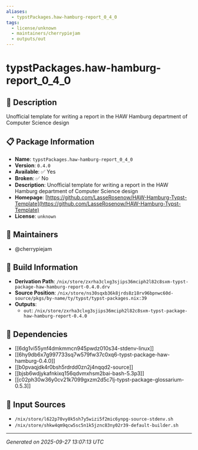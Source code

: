 ```yaml
---
aliases:
  - typstPackages.haw-hamburg-report_0_4_0
tags:
  - license/unknown
  - maintainers/cherrypiejam
  - outputs/out
---
```


# typstPackages.haw-hamburg-report_0_4_0

## 📝 Description

Unofficial template for writing a report in the HAW Hamburg department of Computer Science design

## 📋 Package Information

- **Name**: `typstPackages.haw-hamburg-report_0_4_0`
- **Version**: `0.4.0`
- **Available**: ✅ Yes
- **Broken**: ✅ No
- **Description**: Unofficial template for writing a report in the HAW Hamburg department of Computer Science design
- **Homepage**: [https://github.com/LasseRosenow/HAW-Hamburg-Typst-Template](https://github.com/LasseRosenow/HAW-Hamburg-Typst-Template)
- **License**: `unknown`
## 👥 Maintainers

- @cherrypiejam


## 🔧 Build Information

- **Derivation Path**: `/nix/store/zxrha3clxg3sjips36mciph2l82c8sxm-typst-package-haw-hamburg-report-0.4.0.drv`
- **Source Position**: `/nix/store/ns30sqxb36k8jrds8z18rv96bpnwc60d-source/pkgs/by-name/ty/typst/typst-packages.nix:39`
- **Outputs**:
  - `out`:  `/nix/store/zxrha3clxg3sjips36mciph2l82c8sxm-typst-package-haw-hamburg-report-0.4.0`

## 🔗 Dependencies

- [[6dg1vi55ynf4dmkmmcn945pwdz010s34-stdenv-linux]]
- [[6hy9db6x7g997733sq7w579fw37c0xq6-typst-package-haw-hamburg-0.4.0]]
- [[b0pvaqjdk4r0bsh5rdrdd0zn2j4nqqd2-source]]
- [[bjsb6wdjykafnkixq156qdvmxhsm2bai-bash-5.3p3]]
- [[c02ph30w36y0cv21k7099gxzm2d5c7lj-typst-package-glossarium-0.5.3]]

## 📁 Input Sources

- `/nix/store/l622p70vy8k5sh7y5wizi5f2mic6ynpg-source-stdenv.sh`
- `/nix/store/shkw4qm9qcw5sc5n1k5jznc83ny02r39-default-builder.sh`

---
*Generated on 2025-09-27 13:07:13 UTC*
